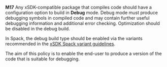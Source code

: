 **M17** Any xSDK-compatible package that compiles code should have a configuration option to build in **Debug** mode. Debug mode must produce debugging symbols in compiled code and may contain further useful debugging information and additional error checking. Optimization should be disabled in the debug build.

In Spack, the debug build type should be enabled via the variants recommended in the [xSDK Spack variant guidelines](../installation_policies/xSDK_spack_variant_guidelines.md).

The aim of this policy is to enable the end-user to produce a version of the code that is suitable for debugging.
